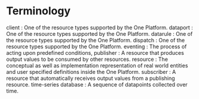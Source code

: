 Terminology
===========

client
:   One of the resource types supported by the One Platform.
dataport
:   One of the resource types supported by the One Platform.
datarule
:   One of the resource types supported by the One Platform.
dispatch
:   One of the resource types supported by the One Platform.
eventing
:   The process of acting upon predefined conditions,
publisher
:   A resource that produces output values to be consumed by other
    resources.
resource
:   The conceptual as well as implementation representation of real
    world entities and user specified definitions inside the One
    Platform.
subscriber
:   A resource that automatically receives output values from a
    publishing resource.
time-series database
:   A sequence of datapoints collected over time.

